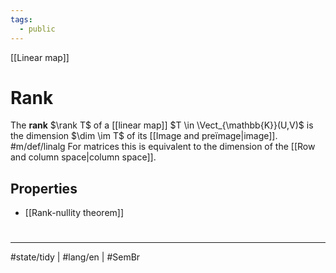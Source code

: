 ```yaml
---
tags:
  - public
---
```

[[Linear map]]
# Rank

The **rank** $\rank T$ of a [[linear map]] $T \in \Vect_{\mathbb{K}}(U,V)$ is the dimension $\dim \im T$ of its [[Image and preïmage|image]]. #m/def/linalg For matrices this is equivalent to the dimension of the [[Row and column space|column space]].

## Properties

- [[Rank-nullity theorem]]


#
---
#state/tidy | #lang/en | #SemBr
